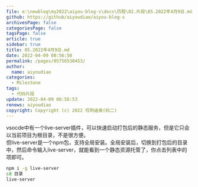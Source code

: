 ```yaml
---
file: e:\newblog\my2022\aiyou-blog-s\docs\历程\02.片段\05.2022年4月9日.md
github: https://github/aiyoudiao/aiyou-blog-s
archivesPage: false
categoriesPage: false
tagsPage: false
article: true
sidebar: true
title: 05.2022年4月9日.md
date: 2022-04-09 08:56:50
permalink: /pages/05756530453/
author: 
  name: aiyoudiao
categories: 
  - Milestone
tags: 
  - 代码片段
update: 2022-04-09 08:56:53
renews: aiyoudiao
copyright: Copyright (c) 2022 哎哟迪奥(码二)
---
```


vsocde中有一个live-server插件，可以快速启动打包后的静态服务，但是它只会以当前项目为根目录，不是很方便。  
但live-server是一个npm包，支持全局安装。全局安装后，切换到打包后的目录中，然后命令输入live-server，就能看到一个静态资源托管了，你点击列表中的项即可。

```bash
npm i -g live-server
cd 目录
live-server
```

